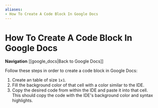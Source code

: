 ```yaml
---
aliases:
- How To Create A Code Block In Google Docs
---
```


# How To Create A Code Block In Google Docs
**Navigation**
[[google_docs|Back to Google Docs]]

Follow these steps in order to create a code block in Google Docs:
1. Create an table of size `1x1`.
2. Fill the background color of that cell with a color similar to the IDE.
3. Copy the desired code from within the IDE and paste it into that cell. This should copy the code with the IDE's background color and syntax highlights.